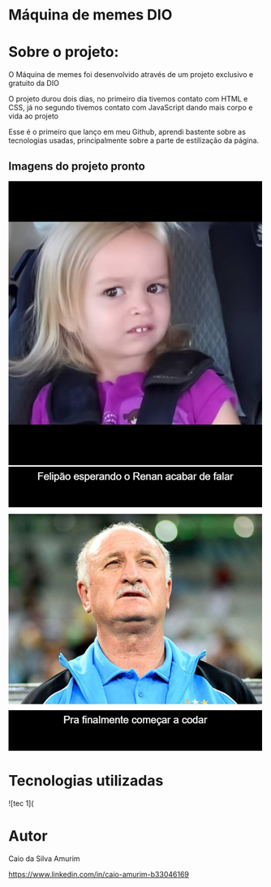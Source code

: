# Máquina de memes DIO

# Sobre o projeto:

O Máquina de memes foi desenvolvido através de um projeto exclusivo e gratuito da DIO

O projeto durou dois dias, no primeiro dia tivemos contato com HTML e CSS, já no segundo tivemos contato com JavaScript dando mais corpo e vida ao projeto

Esse é o primeiro que lanço em meu Github, aprendi bastente sobre as tecnologias usadas, principalmente sobre a parte de estilização da página.

## Imagens do projeto pronto

![Mobile 1](https://github.com/AmurimDevs/maquinas-de-memesDIO/blob/main/assents/layout.png) ![Mobile 2](https://github.com/AmurimDevs/maquinas-de-memesDIO/blob/main/assents/my-meme.png)

# Tecnologias utilizadas

![tec 1](

# Autor

Caio da Silva Amurim

https://www.linkedin.com/in/caio-amurim-b33046169

